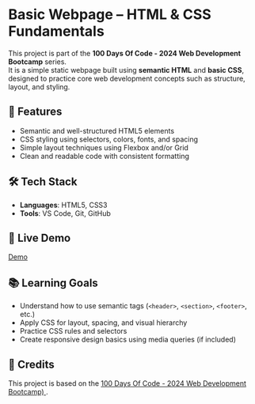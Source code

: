 # Basic Webpage – HTML & CSS Fundamentals

This project is part of the **100 Days Of Code - 2024 Web Development Bootcamp** series.  
It is a simple static webpage built using **semantic HTML** and **basic CSS**, designed to practice core web development concepts such as structure, layout, and styling.

## 📌 Features
- Semantic and well-structured HTML5 elements
- CSS styling using selectors, colors, fonts, and spacing
- Simple layout techniques using Flexbox and/or Grid
- Clean and readable code with consistent formatting

## 🛠️ Tech Stack
- **Languages**: HTML5, CSS3
- **Tools**: VS Code, Git, GitHub

## 🚀 Live Demo
[Demo](https://flavia3107.github.io/web-development-basics-html-css/)


## 📚 Learning Goals
- Understand how to use semantic tags (`<header>`, `<section>`, `<footer>`, etc.)
- Apply CSS for layout, spacing, and visual hierarchy
- Practice CSS rules and selectors
- Create responsive design basics using media queries (if included)

## 📖 Credits
This project is based on the [100 Days Of Code - 2024 Web Development Bootcamp)
](https://www.udemy.com/course/100-days-of-code-web-development-bootcamp/).
